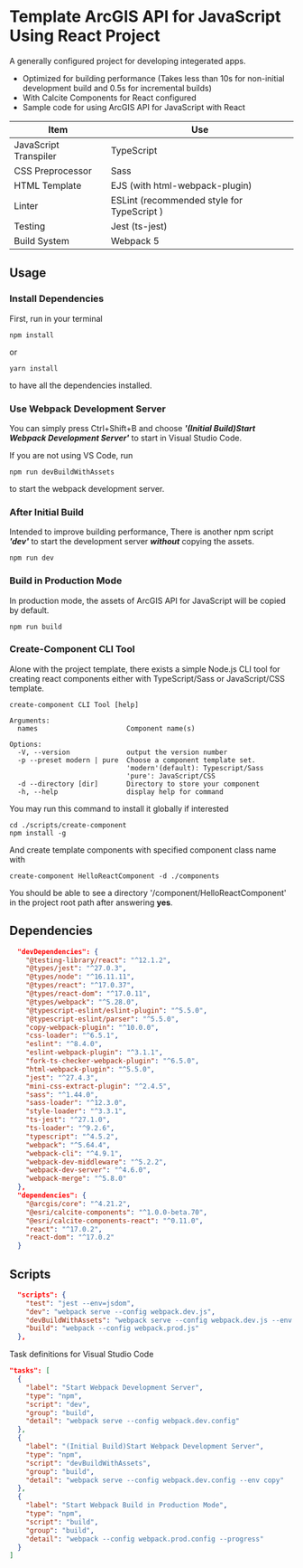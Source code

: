 # Template ArcGIS API for JavaScript Using React Project

A generally configured project for developing integerated apps.

- Optimized for building performance (Takes less than 10s for non-initial development build and 0.5s for incremental builds)
- With Calcite Components for React configured
- Sample code for using ArcGIS API for JavaScript with React

| Item                  | Use                                        |
| --------------------- | ------------------------------------------ |
| JavaScript Transpiler | TypeScript                                 |
| CSS Preprocessor      | Sass                                       |
| HTML Template         | EJS (with html-webpack-plugin)             |
| Linter                | ESLint (recommended style for TypeScript ) |
| Testing               | Jest (ts-jest)                             |
| Build System          | Webpack 5                                  |

## Usage

### Install Dependencies

First, run in your terminal
```shell
npm install
```
or
```shell
yarn install
```
to have all the dependencies installed.

### Use Webpack Development Server

You can simply press Ctrl+Shift+B and choose ***'(Initial Build)Start Webpack Development Server'*** to start in Visual Studio Code. 

If you are not using VS Code, run
```shell
npm run devBuildWithAssets
```
to start the webpack development server.

### After Initial Build

Intended to improve building performance, There is another npm script ***'dev'*** to start the development server ***without*** copying the assets.

```shell
npm run dev
```

### Build in Production Mode

 In production mode, the assets of ArcGIS API for JavaScript will be copied by default.

 ```shell
 npm run build
 ```

### Create-Component CLI Tool

Alone with the project template, there exists a simple Node.js CLI tool for creating react components either with TypeScript/Sass or JavaScript/CSS template.
```shell
create-component CLI Tool [help]

Arguments:
  names                      Component name(s)

Options:
  -V, --version              output the version number
  -p --preset modern | pure  Choose a component template set.
                             'modern'(default): Typescript/Sass
                             'pure': JavaScript/CSS
  -d --directory [dir]       Directory to store your component
  -h, --help                 display help for command
```

You may run this command to install it globally if interested
```shell
cd ./scripts/create-component
npm install -g
```

And create template components with specified component class name with
```shell
create-component HelloReactComponent -d ./components
```

You should be able to see a directory '/component/HelloReactComponent' in the project root path after answering **yes**.

## Dependencies


```JSON
  "devDependencies": {
    "@testing-library/react": "^12.1.2",
    "@types/jest": "^27.0.3",
    "@types/node": "^16.11.11",
    "@types/react": "^17.0.37",
    "@types/react-dom": "^17.0.11",
    "@types/webpack": "^5.28.0",
    "@typescript-eslint/eslint-plugin": "^5.5.0",
    "@typescript-eslint/parser": "^5.5.0",
    "copy-webpack-plugin": "^10.0.0",
    "css-loader": "^6.5.1",
    "eslint": "^8.4.0",
    "eslint-webpack-plugin": "^3.1.1",
    "fork-ts-checker-webpack-plugin": "^6.5.0",
    "html-webpack-plugin": "^5.5.0",
    "jest": "^27.4.3",
    "mini-css-extract-plugin": "^2.4.5",
    "sass": "^1.44.0",
    "sass-loader": "^12.3.0",
    "style-loader": "^3.3.1",
    "ts-jest": "^27.1.0",
    "ts-loader": "^9.2.6",
    "typescript": "^4.5.2",
    "webpack": "^5.64.4",
    "webpack-cli": "^4.9.1",
    "webpack-dev-middleware": "^5.2.2",
    "webpack-dev-server": "^4.6.0",
    "webpack-merge": "^5.8.0"
  },
  "dependencies": {
    "@arcgis/core": "^4.21.2",
    "@esri/calcite-components": "^1.0.0-beta.70",
    "@esri/calcite-components-react": "^0.11.0",
    "react": "^17.0.2",
    "react-dom": "^17.0.2"
  }
```

## Scripts

```JSON
  "scripts": {
    "test": "jest --env=jsdom",
    "dev": "webpack serve --config webpack.dev.js",
    "devBuildWithAssets": "webpack serve --config webpack.dev.js --env copy",
    "build": "webpack --config webpack.prod.js"
  },
```

Task definitions for Visual Studio Code

```JSON
"tasks": [
  {
    "label": "Start Webpack Development Server",
    "type": "npm",
    "script": "dev",
    "group": "build",
    "detail": "webpack serve --config webpack.dev.config"
  },
  {
    "label": "(Initial Build)Start Webpack Development Server",
    "type": "npm",
    "script": "devBuildWithAssets",
    "group": "build",
    "detail": "webpack serve --config webpack.dev.config --env copy"
  },
  {
    "label": "Start Webpack Build in Production Mode",
    "type": "npm",
    "script": "build",
    "group": "build",
    "detail": "webpack --config webpack.prod.config --progress"
  }
]
```
